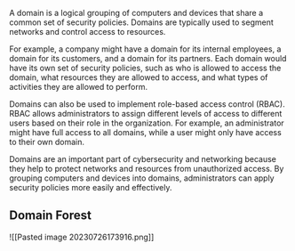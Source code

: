 A domain is a logical grouping of computers and devices that share a common set of security policies. Domains are typically used to segment networks and control access to resources.

For example, a company might have a domain for its internal employees, a domain for its customers, and a domain for its partners. Each domain would have its own set of security policies, such as who is allowed to access the domain, what resources they are allowed to access, and what types of activities they are allowed to perform.

Domains can also be used to implement role-based access control (RBAC). RBAC allows administrators to assign different levels of access to different users based on their role in the organization. For example, an administrator might have full access to all domains, while a user might only have access to their own domain.

Domains are an important part of cybersecurity and networking because they help to protect networks and resources from unauthorized access. By grouping computers and devices into domains, administrators can apply security policies more easily and effectively.

## Domain Forest
![[Pasted image 20230726173916.png]]
